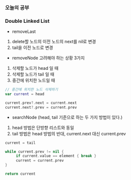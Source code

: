 ### 오늘의 공부

### Double Linked List
- removeLast
1. delete할 노드의 이전 노드의 next를 nil로 변경
2. tail을 이전 노드로 변경

- removeNode 
고려해야 하는 상황 3가지
1. 삭제할 노드가 head 일 때
2. 삭제할 노드가 tail 일 때
3. 중간에 위치한 노드일 때

```swift
// 중간에 위치한 노드 삭제하기
var current = head

current.prev?.next = current.next
current.next?.prev = current.prev
```

- searchNode (head, tail 기준으로 하는 두 가지 방법이 있다.)
1. head 방법은 단방향 리스트와 동일
2. tail 방법은 head 방법의 반대, current.next 대신 current.prev
```swift
current = tail

while current.prev != nil {
     if current.value == element { break }
     current = current.prev
}

return current
```

